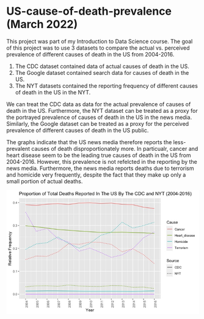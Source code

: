 # US-cause-of-death-prevalence (March 2022)

This project was part of my Introduction to Data Science course. The goal of this project was to use 3 datasets to compare the actual vs. perceived prevalence of different causes of death in the US from 2004-2016. 

1) The CDC dataset contained data of actual causes of death in the US. 
2) The Google dataset contained search data for causes of death in the US. 
3) The NYT datasets contained the reporting frequency of different causes of death in the US in the NYT. 

We can treat the CDC data as data for the actual prevalence of causes of death in the US. Furthermore, the NYT dataset can be treated as a proxy for the portrayed prevalence of causes of death in the US in the news media. Similarly, the Google dataset can be treated as a proxy for the perceived prevalence of different causes of death in the US public. 

The graphs indicate that the US news media therefore reports the less-prevalent causes of death disproportionately more. In particualr, cancer and heart disease seem to be the leading true causes of death in the US from 2004-2016. However, this prevalence is not refelcted in the reporting by the news media. Furthermore, the news media reports deaths due to terrorism and homicide very frequently, despite the fact that they make up only a small portion of actual deaths. 

![Plot](./Plot2.jpeg)
